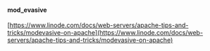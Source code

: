 

#### mod_evasive  
[https://www.linode.com/docs/web-servers/apache-tips-and-tricks/modevasive-on-apache](https://www.linode.com/docs/web-servers/apache-tips-and-tricks/modevasive-on-apache)
